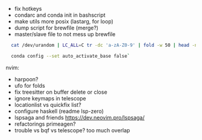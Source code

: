 - fix hotkeys
- condarc and conda init in bashscript
- make utils more posix (lastarg, for loop)
- dump script for brewfile (merge?)
- master/slave file to not mess up brewfile
```bash
  cat /dev/urandom | LC_ALL=C tr -dc 'a-zA-Z0-9' | fold -w 50 | head -n 1

  conda config --set auto_activate_base false`
```

nvim:
- harpoon?
- ufo for folds
- fix treesitter on buffer delete or close
- ignore <Plug> keymaps in telescope
- locationlist vs quickfix list?
- configure haskell (readme lsp-zero)
- lspsaga and friends https://dev.neovim.pro/lspsaga/
- refactorings primeagen?
- trouble vs bqf vs telescope? too much overlap

